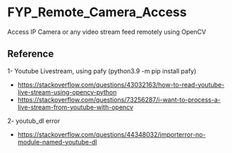 # FYP_Remote_Camera_Access


Access IP Camera or any video stream feed remotely using OpenCV


## Reference

1- Youtube Livestream, using pafy (python3.9 -m pip install pafy)
- https://stackoverflow.com/questions/43032163/how-to-read-youtube-live-stream-using-opencv-python
- https://stackoverflow.com/questions/73256287/i-want-to-process-a-live-stream-from-youtube-with-opencv

2- youtub_dl error
- https://stackoverflow.com/questions/44348032/importerror-no-module-named-youtube-dl
